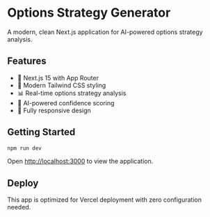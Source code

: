 # Options Strategy Generator

A modern, clean Next.js application for AI-powered options strategy analysis.

## Features

- 🚀 Next.js 15 with App Router
- 🎨 Modern Tailwind CSS styling
- 📊 Real-time options strategy analysis
- 🎯 AI-powered confidence scoring
- 📱 Fully responsive design

## Getting Started

```bash
npm run dev
```

Open [http://localhost:3000](http://localhost:3000) to view the application.

## Deploy

This app is optimized for Vercel deployment with zero configuration needed.